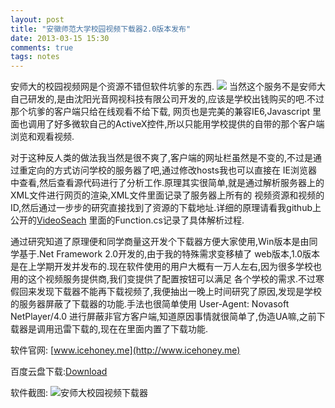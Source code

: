 ```yaml
---
layout: post
title: "安徽师范大学校园视频下载器2.0版本发布"
date: 2013-03-15 15:30
comments: true
tags: notes
---
```


安师大的校园视频网是个资源不错但软件坑爹的东西.
![](https://lh3.googleusercontent.com/-8m9hCWpOjEk/UULOiWI1sfI/AAAAAAAARRM/6TX2hxCIyoc/s880/2013-03-15-153121_958x562_scrot.png)
当然这个服务不是安师大自己研发的,是由沈阳光音网视科技有限公司开发的,应该是学校出钱购买的吧.不过那个坑爹的客户端只给在线观看不给下载,
网页也是完美的兼容IE6,Javascript 里面也调用了好多微软自己的ActiveX控件,所以只能用学校提供的自带的那个客户端浏览和观看视频.

对于这种反人类的做法我当然是很不爽了,客户端的网址栏虽然是不变的,不过是通过重定向的方式访问学校的服务器了吧,通过修改hosts我也可以直接在
IE浏览器中查看,然后查看源代码进行了分析工作.原理其实很简单,就是通过解析服务器上的XML文件进行网页的渲染,XML文件里面记录了服务器上所有的
视频资源和视频的ID,然后通过一步步的研究直接找到了资源的下载地址.详细的原理请看我github上公开的[VideoSeach](https://github.com/acgotaku/VideoSearch)
里面的Function.cs记录了具体解析过程.

通过研究知道了原理便和同学商量这开发个下载器方便大家使用,Win版本是由同学基于.Net Framework 2.0开发的,由于我的特殊需求变移植了
web版本,1.0版本是在上学期开发并发布的.现在软件使用的用户大概有一万人左右,因为很多学校也用的这个视频服务提供商,我们变提供了配置按钮可以满足
各个学校的需求.不过寒假回来发现下载器不能再下载视频了,我便抽出一晚上时间研究了原因,发现是学校的服务器屏蔽了下载器的功能.手法也很简单使用
User-Agent: Novasoft NetPlayer/4.0 进行屏蔽非官方客户端,知道原因事情就很简单了,伪造UA嘛,之前下载器是调用迅雷下载的,现在在里面内置了下载功能.

软件官网: [www.icehoney.me](http://www.icehoney.me)

百度云盘下载:[Download](http://pan.baidu.com/share/link?shareid=457833&uk=3021310168)

软件截图:
![安师大校园视频下载器](https://lh6.googleusercontent.com/-QVAKv93NcMw/UUGvJAWkPVI/AAAAAAAAROo/y7ewKu1pdFE/s679/1.png)
